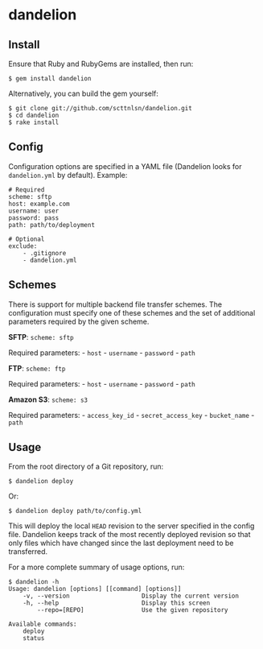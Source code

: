dandelion
=========

Install
-------
Ensure that Ruby and RubyGems are installed, then run:

    $ gem install dandelion
    
Alternatively, you can build the gem yourself:

    $ git clone git://github.com/scttnlsn/dandelion.git
    $ cd dandelion
    $ rake install
    
Config
------
Configuration options are specified in a YAML file (Dandelion looks for 
`dandelion.yml` by default). Example:

    # Required
    scheme: sftp
    host: example.com
    username: user
    password: pass
    path: path/to/deployment
    
    # Optional
    exclude:
        - .gitignore
        - dandelion.yml

Schemes
-------
There is support for multiple backend file transfer schemes.  The configuration
must specify one of these schemes and the set of additional parameters required
by the given scheme.

**SFTP**: `scheme: sftp`

Required parameters:
    - `host`
    - `username`
    - `password`
    - `path`
    
**FTP**: `scheme: ftp`

Required parameters:
    - `host`
    - `username`
    - `password`
    - `path`
    
**Amazon S3**: `scheme: s3`

Required parameters:
    - `access_key_id`
    - `secret_access_key`
    - `bucket_name`
    - `path`

Usage
-----
From the root directory of a Git repository, run:

    $ dandelion deploy
    
Or:

    $ dandelion deploy path/to/config.yml
    
This will deploy the local `HEAD` revision to the server specified in the config
file.  Dandelion keeps track of the most recently deployed revision so that only
files which have changed since the last deployment need to be transferred.

For a more complete summary of usage options, run:

    $ dandelion -h
    Usage: dandelion [options] [[command] [options]]
        -v, --version                    Display the current version
        -h, --help                       Display this screen
            --repo=[REPO]                Use the given repository

    Available commands:
        deploy
        status